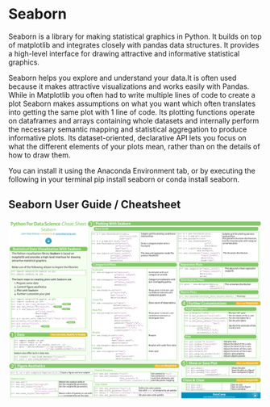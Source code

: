 # Seaborn

Seaborn is a library for making statistical graphics in Python. It builds on top of matplotlib and integrates closely with pandas data structures. It provides a high-level interface for drawing attractive and informative statistical graphics.

Seaborn helps you explore and understand your data.It is often used because it makes attractive visualizations and works easily with Pandas. While in Matplotlib you often had to write multiple lines of code to create a plot Seaborn makes assumptions on what you want which often translates into getting the same plot with 1 line of code. Its plotting functions operate on dataframes and arrays containing whole datasets and internally perform the necessary semantic mapping and statistical aggregation to produce informative plots. Its dataset-oriented, declarative API lets you focus on what the different elements of your plots mean, rather than on the details of how to draw them.

You can install it using the Anaconda Environment tab, or by executing the following in your terminal pip install seaborn or conda install seaborn.

## Seaborn User Guide / Cheatsheet
<img align="Center" alt="Seaborn" src="./Seaborn.jpg" />